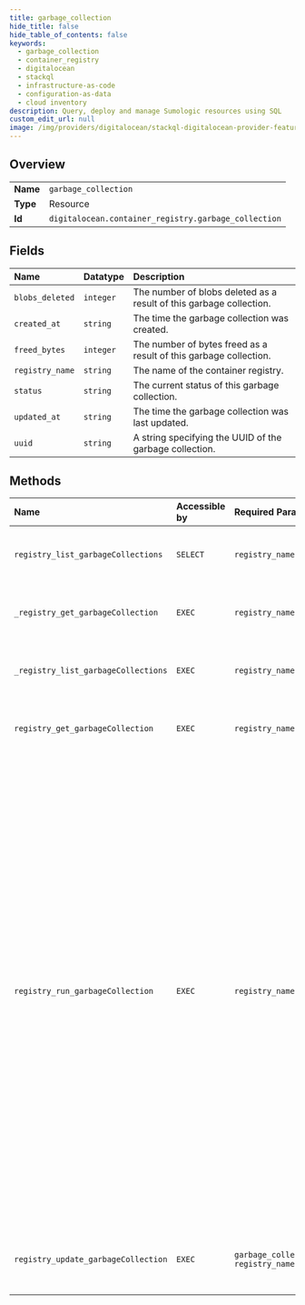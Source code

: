 ```yaml
---
title: garbage_collection
hide_title: false
hide_table_of_contents: false
keywords:
  - garbage_collection
  - container_registry
  - digitalocean    
  - stackql
  - infrastructure-as-code
  - configuration-as-data
  - cloud inventory
description: Query, deploy and manage Sumologic resources using SQL
custom_edit_url: null
image: /img/providers/digitalocean/stackql-digitalocean-provider-featured-image.png
---
```

  
    

## Overview
<table><tbody>
<tr><td><b>Name</b></td><td><code>garbage_collection</code></td></tr>
<tr><td><b>Type</b></td><td>Resource</td></tr>
<tr><td><b>Id</b></td><td><code>digitalocean.container_registry.garbage_collection</code></td></tr>
</tbody></table>

## Fields
| Name | Datatype | Description |
|:-----|:---------|:------------|
| `blobs_deleted` | `integer` | The number of blobs deleted as a result of this garbage collection. |
| `created_at` | `string` | The time the garbage collection was created. |
| `freed_bytes` | `integer` | The number of bytes freed as a result of this garbage collection. |
| `registry_name` | `string` | The name of the container registry. |
| `status` | `string` | The current status of this garbage collection. |
| `updated_at` | `string` | The time the garbage collection was last updated. |
| `uuid` | `string` | A string specifying the UUID of the garbage collection. |
## Methods
| Name | Accessible by | Required Params | Description |
|:-----|:--------------|:----------------|:------------|
| `registry_list_garbageCollections` | `SELECT` | `registry_name` | To get information about past garbage collections for a registry, send a GET request to `/v2/registry/$REGISTRY_NAME/garbage-collections`. |
| `_registry_get_garbageCollection` | `EXEC` | `registry_name` | To get information about the currently-active garbage collection for a registry, send a GET request to `/v2/registry/$REGISTRY_NAME/garbage-collection`. |
| `_registry_list_garbageCollections` | `EXEC` | `registry_name` | To get information about past garbage collections for a registry, send a GET request to `/v2/registry/$REGISTRY_NAME/garbage-collections`. |
| `registry_get_garbageCollection` | `EXEC` | `registry_name` | To get information about the currently-active garbage collection for a registry, send a GET request to `/v2/registry/$REGISTRY_NAME/garbage-collection`. |
| `registry_run_garbageCollection` | `EXEC` | `registry_name` | Garbage collection enables users to clear out unreferenced blobs (layer &<br />manifest data) after deleting one or more manifests from a repository. If<br />there are no unreferenced blobs resulting from the deletion of one or more<br />manifests, garbage collection is effectively a noop.<br />[See here for more information](https://www.digitalocean.com/docs/container-registry/how-to/clean-up-container-registry/)<br />about how and why you should clean up your container registry periodically.<br /><br />To request a garbage collection run on your registry, send a POST request to<br />`/v2/registry/$REGISTRY_NAME/garbage-collection`. This will initiate the<br />following sequence of events on your registry.<br /><br />* Set the registry to read-only mode, meaning no further write-scoped<br />  JWTs will be issued to registry clients. Existing write-scoped JWTs will<br />  continue to work until they expire which can take up to 15 minutes.<br />* Wait until all existing write-scoped JWTs have expired.<br />* Scan all registry manifests to determine which blobs are unreferenced.<br />* Delete all unreferenced blobs from the registry.<br />* Record the number of blobs deleted and bytes freed, mark the garbage<br />  collection status as `success`.<br />* Remove the read-only mode restriction from the registry, meaning write-scoped<br />  JWTs will once again be issued to registry clients.<br /> |
| `registry_update_garbageCollection` | `EXEC` | `garbage_collection_uuid, registry_name` | To cancel the currently-active garbage collection for a registry, send a PUT request to `/v2/registry/$REGISTRY_NAME/garbage-collection/$GC_UUID` and specify one or more of the attributes below. |

